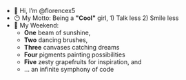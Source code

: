 - 👋 Hi, I’m @florencex5
- 😶 My Motto: Being a **"Cool"** girl, 1) Talk less 2) Smile less
- 🌈 My Weekend:
  - **One** beam of sunshine,
  - **Two** dancing brushes,
  - **Three** canvases catching dreams
  - **Four** pigments painting possibilities
  - **Five** zesty grapefruits for inspiration, and
  - ... an infinite symphony of code
  
<!---
florencex5/florencex5 is a ✨ special ✨ repository because its `README.md` (this file) appears on your GitHub profile.
You can click the Preview link to take a look at your changes.
--->
